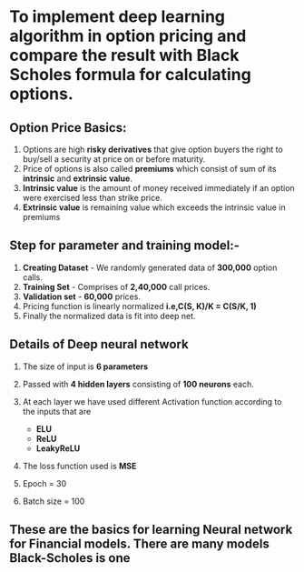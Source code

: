 # To implement deep learning algorithm in option pricing and compare the result with Black Scholes formula for calculating options.

## Option Price Basics:

1. Options are high **risky derivatives** that give option buyers the right to buy/sell a
   security at price on or before maturity.
2. Price of options is also called **premiums** which consist of sum of its **intrinsic** and
   **extrinsic value**.
3. **Intrinsic value** is the amount of money received immediately if an option were
   exercised less than strike price.
4. **Extrinsic value** is remaining value which exceeds the intrinsic value in premiums

## Step for parameter and training model:-

1. **Creating Dataset** - We randomly generated data of **300,000** option calls.
2. **Training Set** - Comprises of **2,40,000** call prices.
3. **Validation set** - **60,000** prices.
4. Pricing function is linearly normalized **i.e,C(S, K)/K = C(S/K, 1)**
5. Finally the normalized data is fit into deep net. 

## Details of Deep neural network

1. The size of input is **6 parameters**
2. Passed with **4 hidden layers** consisting of **100 neurons** each.
3. At each layer we have used different Activation function according to the inputs that are
    - **ELU**
    - **ReLU**
    - **LeakyReLU**

4. The loss function used is **MSE**
5. Epoch = 30
6. Batch size = 100

## These are the basics for learning Neural network for Financial models. There are many models Black-Scholes is one
